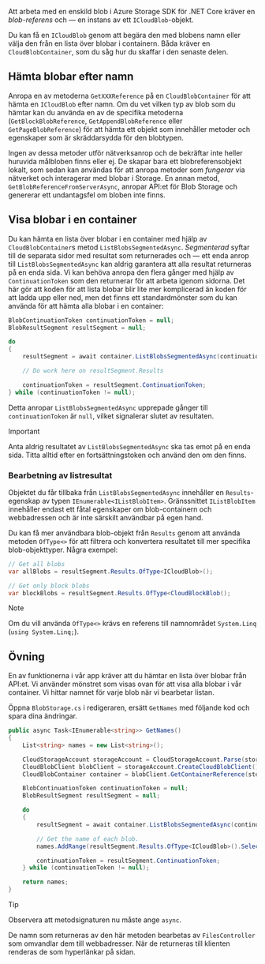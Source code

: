 Att arbeta med en enskild blob i Azure Storage SDK för .NET Core kräver en *blob-referens* och &mdash; en instans av ett `ICloudBlob`-objekt.

Du kan få en `ICloudBlob` genom att begära den med blobens namn eller välja den från en lista över blobar i containern. Båda kräver en `CloudBlobContainer`, som du såg hur du skaffar i den senaste delen.

## <a name="getting-blobs-by-name"></a>Hämta blobar efter namn

Anropa en av metoderna `GetXXXReference` på en `CloudBlobContainer` för att hämta en `ICloudBlob` efter namn. Om du vet vilken typ av blob som du hämtar kan du använda en av de specifika metoderna (`GetBlockBlobReference`, `GetAppendBlobReference` eller `GetPageBlobReference`) för att hämta ett objekt som innehåller metoder och egenskaper som är skräddarsydda för den blobtypen.

Ingen av dessa metoder utför nätverksanrop och de bekräftar inte heller huruvida målbloben finns eller ej. De skapar bara ett blobreferensobjekt lokalt, som sedan kan användas för att anropa metoder som *fungerar* via nätverket och interagerar med blobar i Storage. En annan metod, `GetBlobReferenceFromServerAsync`, anropar API:et för Blob Storage och genererar ett undantagsfel om bloben inte finns.

## <a name="listing-blobs-in-a-container"></a>Visa blobar i en container

Du kan hämta en lista över blobar i en container med hjälp av `CloudBlobContainer`s metod `ListBlobsSegmentedAsync`. *Segmenterad* syftar till de separata sidor med resultat som returnerades och &mdash; ett enda anrop till `ListBlobsSegmentedAsync` kan aldrig garantera att alla resultat returneras på en enda sida. Vi kan behöva anropa den flera gånger med hjälp av `ContinuationToken` som den returnerar för att arbeta igenom sidorna. Det här gör att koden för att lista blobar blir lite mer komplicerad än koden för att ladda upp eller ned, men det finns ett standardmönster som du kan använda för att hämta alla blobar i en container:

```csharp
BlobContinuationToken continuationToken = null;
BlobResultSegment resultSegment = null;

do
{
    resultSegment = await container.ListBlobsSegmentedAsync(continuationToken);

    // Do work here on resultSegment.Results

    continuationToken = resultSegment.ContinuationToken;
} while (continuationToken != null);
```

Detta anropar `ListBlobsSegmentedAsync` upprepade gånger till `continuationToken` är `null`, vilket signalerar slutet av resultaten.

> [!IMPORTANT]
> Anta aldrig resultatet av `ListBlobsSegmentedAsync` ska tas emot på en enda sida. Titta alltid efter en fortsättningstoken och använd den om den finns.

### <a name="processing-list-results"></a>Bearbetning av listresultat

Objektet du får tillbaka från `ListBlobsSegmentedAsync` innehåller en `Results`-egenskap av typen `IEnumerable<IListBlobItem>`. Gränssnittet `IListBlobItem` innehåller endast ett fåtal egenskaper om blob-containern och webbadressen och är inte särskilt användbar på egen hand.

Du kan få mer användbara blob-objekt från `Results` genom att använda metoden `OfType<>` för att filtrera och konvertera resultatet till mer specifika blob-objekttyper. Några exempel:

```csharp
// Get all blobs
var allBlobs = resultSegment.Results.OfType<ICloudBlob>();

// Get only block blobs
var blockBlobs = resultSegment.Results.OfType<CloudBlockBlob();
```

> [!NOTE]
> Om du vill använda `OfType<>` krävs en referens till namnområdet `System.Linq` (`using System.Linq;`).

## <a name="exercise"></a>Övning

En av funktionerna i vår app kräver att du hämtar en lista över blobar från API:et. Vi använder mönstret som visas ovan för att visa alla blobar i vår container. Vi hittar namnet för varje blob när vi bearbetar listan.

Öppna `BlobStorage.cs` i redigeraren, ersätt `GetNames` med följande kod och spara dina ändringar.

```csharp
public async Task<IEnumerable<string>> GetNames()
{
    List<string> names = new List<string>();

    CloudStorageAccount storageAccount = CloudStorageAccount.Parse(storageConfig.ConnectionString);
    CloudBlobClient blobClient = storageAccount.CreateCloudBlobClient();
    CloudBlobContainer container = blobClient.GetContainerReference(storageConfig.FileContainerName);

    BlobContinuationToken continuationToken = null;
    BlobResultSegment resultSegment = null;

    do
    {
        resultSegment = await container.ListBlobsSegmentedAsync(continuationToken);

        // Get the name of each blob.
        names.AddRange(resultSegment.Results.OfType<ICloudBlob>().Select(b => b.Name));

        continuationToken = resultSegment.ContinuationToken;
    } while (continuationToken != null);

    return names;
}
```

> [!TIP]
> Observera att metodsignaturen nu måste ange `async`.

De namn som returneras av den här metoden bearbetas av `FilesController` som omvandlar dem till webbadresser. När de returneras till klienten renderas de som hyperlänkar på sidan.